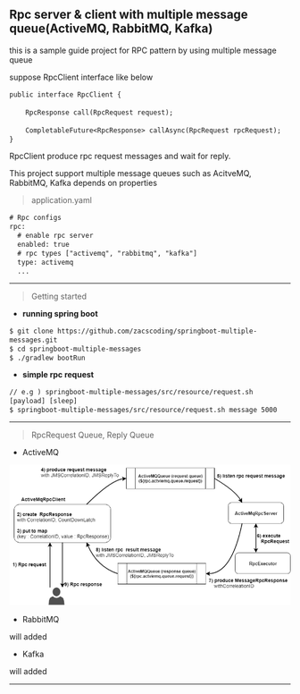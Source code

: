 ## Rpc server & client with multiple message queue(ActiveMQ, RabbitMQ, Kafka)  

this is a sample guide project for RPC pattern by using multiple message queue  

suppose RpcClient interface like below  

```aidl
public interface RpcClient {

    RpcResponse call(RpcRequest request);

    CompletableFuture<RpcResponse> callAsync(RpcRequest rpcRequest);
}
```  

RpcClient produce rpc request messages and wait for reply.

This project support multiple message queues such as AcitveMQ, RabbitMQ, Kafka depends on properties  

> application.yaml  

```aidl
# Rpc configs
rpc:
  # enable rpc server
  enabled: true 
  # rpc types ["activemq", "rabbitmq", "kafka"]
  type: activemq 
  ...
``` 

---  

> Getting started  

- **running spring boot**  

```aidl
$ git clone https://github.com/zacscoding/springboot-multiple-messages.git
$ cd springboot-multiple-messages
$ ./gradlew bootRun
```  

- **simple rpc request**  

```
// e.g ) springboot-multiple-messages/src/resource/request.sh [payload] [sleep]
$ springboot-multiple-messages/src/resource/request.sh message 5000
```  

---

> RpcRequest Queue, Reply Queue  

- ActiveMQ  

![activemq rpc](./assets/activemq.png)  

- RabbitMQ  

will added

- Kafka  

will added  

---  